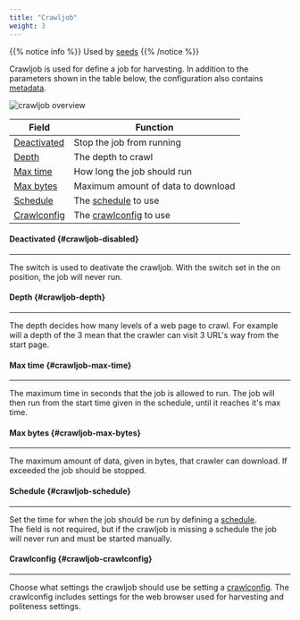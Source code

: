 ```yaml
---
title: "Crawljob"
weight: 3
---
```


{{% notice info %}}
Used by [seeds](../entities-and-seeds#seed)
{{% /notice %}}

Crawljob is used for define a job for harvesting. In addition to the parameters shown in the table below, 
the configuration also contains [metadata](../#veidemann-meta).

![crawljob overview](/veidemann/docs/img/crawljob/veidemann_dashboard_crawljob_overview.png)  


Field                                | Function
-------------------------------------|------------------------------------------
[Deactivated](#crawljob-disabled)    | Stop the job from running
[Depth](#crawljob-depth)             | The depth to crawl
[Max time](#crawljob-max-time)       | How long the job should run
[Max bytes](#crawljob-max-bytes)     | Maximum amount of data to download
[Schedule](#crawljob-schedule)       | The [schedule](../schedule) to use
[Crawlconfig](#crawljob-crawlconfig) | The [crawlconfig](../crawlconfig) to use  


#### Deactivated {#crawljob-disabled}
--------------------------------------
The switch is used to deativate the crawljob. With the switch set in the on position, the job will never run.

#### Depth {#crawljob-depth}
----------------------------
The depth decides how many levels of a web page to crawl. For example will a depth of the 3 mean that the crawler can
visit 3 URL's way from the start page.

#### Max time {#crawljob-max-time}
----------------------------------  
The maximum time in seconds that the job is allowed to run. The job will then run from the start time given in the 
schedule, until it reaches it's max time.

#### Max bytes {#crawljob-max-bytes}
------------------------------------- 
The maximum amount of data, given in bytes, that crawler can download. If exceeded the job should be stopped.
 
#### Schedule {#crawljob-schedule}
----------------------------------  
Set the time for when the job should be run by defining a [schedule](../schedule).  
The field is not required, but if the crawljob is missing a schedule the job will never run and must be started 
manually. 

#### Crawlconfig {#crawljob-crawlconfig}
----------------------------------------
Choose what settings the crawljob should use be setting a [crawlconfig](../crawlconfig).
The crawlconfig includes settings for the web browser used for harvesting and politeness settings. 